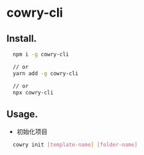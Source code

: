 # cowry-cli

## Install.

```bash
  npm i -g cowry-cli

  // or
  yarn add -g cowry-cli

  // or
  npx cowry-cli
```

## Usage.

- 初始化项目

```bash
  cowry init [template-name] [folder-name]
```
